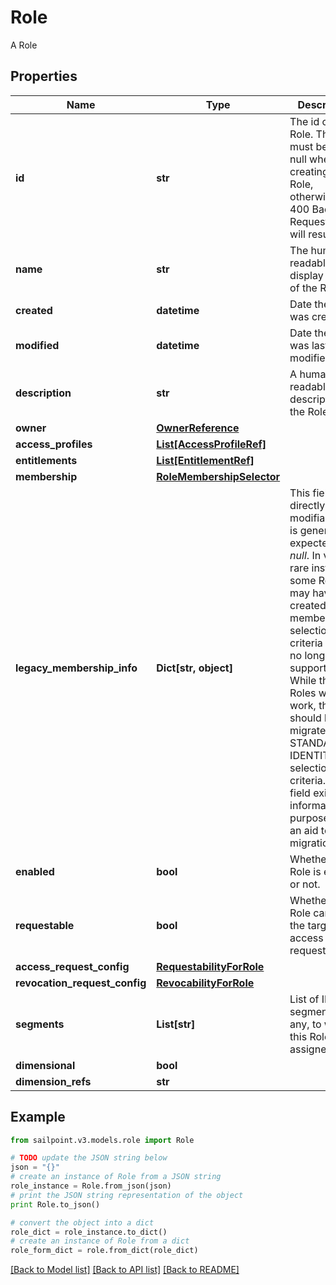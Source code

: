 # Role

A Role

## Properties

Name | Type | Description | Notes
------------ | ------------- | ------------- | -------------
**id** | **str** | The id of the Role. This field must be left null when creating an Role, otherwise a 400 Bad Request error will result. | [optional] 
**name** | **str** | The human-readable display name of the Role | 
**created** | **datetime** | Date the Role was created | [optional] [readonly] 
**modified** | **datetime** | Date the Role was last modified. | [optional] [readonly] 
**description** | **str** | A human-readable description of the Role | [optional] 
**owner** | [**OwnerReference**](OwnerReference.md) |  | 
**access_profiles** | [**List[AccessProfileRef]**](AccessProfileRef.md) |  | [optional] 
**entitlements** | [**List[EntitlementRef]**](EntitlementRef.md) |  | [optional] 
**membership** | [**RoleMembershipSelector**](RoleMembershipSelector.md) |  | [optional] 
**legacy_membership_info** | **Dict[str, object]** | This field is not directly modifiable and is generally expected to be *null*. In very rare instances, some Roles may have been created using membership selection criteria that are no longer fully supported. While these Roles will still work, they should be migrated to STANDARD or IDENTITY_LIST selection criteria. This field exists for informational purposes as an aid to such migration. | [optional] 
**enabled** | **bool** | Whether the Role is enabled or not. | [optional] [default to False]
**requestable** | **bool** | Whether the Role can be the target of access requests. | [optional] [default to False]
**access_request_config** | [**RequestabilityForRole**](RequestabilityForRole.md) |  | [optional] 
**revocation_request_config** | [**RevocabilityForRole**](RevocabilityForRole.md) |  | [optional] 
**segments** | **List[str]** | List of IDs of segments, if any, to which this Role is assigned. | [optional] 
**dimensional** | **bool** |  | [optional] 
**dimension_refs** | **str** |  | [optional] 

## Example

```python
from sailpoint.v3.models.role import Role

# TODO update the JSON string below
json = "{}"
# create an instance of Role from a JSON string
role_instance = Role.from_json(json)
# print the JSON string representation of the object
print Role.to_json()

# convert the object into a dict
role_dict = role_instance.to_dict()
# create an instance of Role from a dict
role_form_dict = role.from_dict(role_dict)
```
[[Back to Model list]](../README.md#documentation-for-models) [[Back to API list]](../README.md#documentation-for-api-endpoints) [[Back to README]](../README.md)


